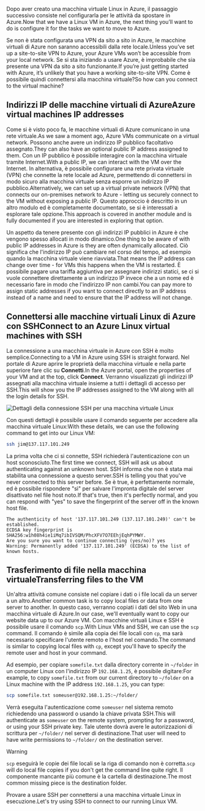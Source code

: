 <span data-ttu-id="b8a2f-101">Dopo aver creato una macchina virtuale Linux in Azure, il passaggio successivo consiste nel configurarla per le attività da spostare in Azure.</span><span class="sxs-lookup"><span data-stu-id="b8a2f-101">Now that we have a Linux VM in Azure, the next thing you’ll want to do is configure it for the tasks we want to move to Azure.</span></span>

<span data-ttu-id="b8a2f-102">Se non è stata configurata una VPN da sito a sito in Azure, le macchine virtuali di Azure non saranno accessibili dalla rete locale.</span><span class="sxs-lookup"><span data-stu-id="b8a2f-102">Unless you’ve set up a site-to-site VPN to Azure, your Azure VMs won’t be accessible from your local network.</span></span> <span data-ttu-id="b8a2f-103">Se si sta iniziando a usare Azure, è improbabile che sia presente una VPN da sito a sito funzionante.</span><span class="sxs-lookup"><span data-stu-id="b8a2f-103">If you’re just getting started with Azure, it’s unlikely that you have a working site-to-site VPN.</span></span> <span data-ttu-id="b8a2f-104">Come è possibile quindi connettersi alla macchina virtuale?</span><span class="sxs-lookup"><span data-stu-id="b8a2f-104">So how can you connect to the virtual machine?</span></span>

## <a name="azure-virtual-machines-ip-addresses"></a><span data-ttu-id="b8a2f-105">Indirizzi IP delle macchine virtuali di Azure</span><span class="sxs-lookup"><span data-stu-id="b8a2f-105">Azure virtual machines IP addresses</span></span>

<span data-ttu-id="b8a2f-106">Come si è visto poco fa, le macchine virtuali di Azure comunicano in una rete virtuale.</span><span class="sxs-lookup"><span data-stu-id="b8a2f-106">As we saw a moment ago, Azure VMs communicate on a virtual network.</span></span> <span data-ttu-id="b8a2f-107">Possono anche avere un indirizzo IP pubblico facoltativo assegnato.</span><span class="sxs-lookup"><span data-stu-id="b8a2f-107">They can also have an optional public IP address assigned to them.</span></span> <span data-ttu-id="b8a2f-108">Con un IP pubblico è possibile interagire con la macchina virtuale tramite Internet.</span><span class="sxs-lookup"><span data-stu-id="b8a2f-108">With a public IP, we can interact with the VM over the Internet.</span></span> <span data-ttu-id="b8a2f-109">In alternativa, è possibile configurare una rete privata virtuale (VPN) che connette la rete locale ad Azure, permettendo di connettersi in modo sicuro alla macchina virtuale senza esporre un indirizzo IP pubblico.</span><span class="sxs-lookup"><span data-stu-id="b8a2f-109">Alternatively, we can set up a virtual private network (VPN) that connects our on-premises network to Azure - letting us securely connect to the VM without exposing a public IP.</span></span> <span data-ttu-id="b8a2f-110">Questo approccio è descritto in un altro modulo ed è completamente documentato, se si è interessati a esplorare tale opzione.</span><span class="sxs-lookup"><span data-stu-id="b8a2f-110">This approach is covered in another module and is fully documented if you are interested in exploring that option.</span></span>

<span data-ttu-id="b8a2f-111">Un aspetto da tenere presente con gli indirizzi IP pubblici in Azure è che vengono spesso allocati in modo dinamico.</span><span class="sxs-lookup"><span data-stu-id="b8a2f-111">One thing to be aware of with public IP addresses in Azure is they are often dynamically allocated.</span></span> <span data-ttu-id="b8a2f-112">Ciò significa che l'indirizzo IP può cambiare nel corso del tempo, ad esempio quando la macchina virtuale viene riavviata.</span><span class="sxs-lookup"><span data-stu-id="b8a2f-112">That means the IP address can change over time - for VMs this happens when the VM is restarted.</span></span> <span data-ttu-id="b8a2f-113">È possibile pagare una tariffa aggiuntiva per assegnare indirizzi statici, se ci si vuole connettere direttamente a un indirizzo IP invece che a un nome ed è necessario fare in modo che l'indirizzo IP non cambi.</span><span class="sxs-lookup"><span data-stu-id="b8a2f-113">You can pay more to assign static addresses if you want to connect directly to an IP address instead of a name and need to ensure that the IP address will not change.</span></span>

## <a name="connect-to-an-azure-linux-virtual-machines-with-ssh"></a><span data-ttu-id="b8a2f-114">Connettersi alle macchine virtuali Linux di Azure con SSH</span><span class="sxs-lookup"><span data-stu-id="b8a2f-114">Connect to an Azure Linux virtual machines with SSH</span></span>

<span data-ttu-id="b8a2f-115">La connessione a una macchina virtuale in Azure con SSH è molto semplice.</span><span class="sxs-lookup"><span data-stu-id="b8a2f-115">Connecting to a VM in Azure using SSH is straight forward.</span></span> <span data-ttu-id="b8a2f-116">Nel portale di Azure aprire le proprietà della macchina virtuale e nella parte superiore fare clic su **Connetti**.</span><span class="sxs-lookup"><span data-stu-id="b8a2f-116">In the Azure portal, open the properties of your VM and at the top, click **Connect**.</span></span> <span data-ttu-id="b8a2f-117">Verranno visualizzati gli indirizzi IP assegnati alla macchina virtuale insieme a tutti i dettagli di accesso per SSH.</span><span class="sxs-lookup"><span data-stu-id="b8a2f-117">This will show you the IP addresses assigned to the VM along with all the login details for SSH.</span></span> 

![Dettagli della connessione SSH per una macchina virtuale Linux](../media-drafts/5-connect-ssh.png)

<span data-ttu-id="b8a2f-119">Con questi dettagli è possibile usare il comando seguente per accedere alla macchina virtuale Linux:</span><span class="sxs-lookup"><span data-stu-id="b8a2f-119">With these details, we can use the following command to get into our Linux VM:</span></span>

```bash
ssh jim@137.117.101.249
```

<span data-ttu-id="b8a2f-120">La prima volta che ci si connette, SSH richiederà l'autenticazione con un host sconosciuto.</span><span class="sxs-lookup"><span data-stu-id="b8a2f-120">The first time we connect, SSH will ask us about authenticating against an unknown host.</span></span> <span data-ttu-id="b8a2f-121">SSH informa che non è stata mai stabilita una connessione a questo server.</span><span class="sxs-lookup"><span data-stu-id="b8a2f-121">SSH is telling you that you've never connected to this server before.</span></span> <span data-ttu-id="b8a2f-122">Se è true, è perfettamente normale, ed è possibile rispondere "sì" per salvare l'impronta digitale del server disattivato nel file host noto.</span><span class="sxs-lookup"><span data-stu-id="b8a2f-122">If that's true, then it's perfectly normal, and you can respond with "yes" to save the fingerprint of the server off in the known host file.</span></span>

```output
The authenticity of host '137.117.101.249 (137.117.101.249)' can't be established.
ECDSA key fingerprint is SHA256:w1h08h4ie1iMq7ibIVSQM/PhcXFV7O7EEhjEqhPYMWY.
Are you sure you want to continue connecting (yes/no)? yes
Warning: Permanently added '137.117.101.249' (ECDSA) to the list of known hosts.
```

## <a name="transferring-files-to-the-vm"></a><span data-ttu-id="b8a2f-123">Trasferimento di file nella macchina virtuale</span><span class="sxs-lookup"><span data-stu-id="b8a2f-123">Transferring files to the VM</span></span>

<span data-ttu-id="b8a2f-124">Un'altra attività comune consiste nel copiare i dati o i file locali da un server a un altro.</span><span class="sxs-lookup"><span data-stu-id="b8a2f-124">Another common task is to copy local files or data from one server to another.</span></span> <span data-ttu-id="b8a2f-125">In questo caso, verranno copiati i dati del sito Web in una macchina virtuale di Azure.</span><span class="sxs-lookup"><span data-stu-id="b8a2f-125">In our case, we'll eventually want to copy our website data up to our Azure VM.</span></span> <span data-ttu-id="b8a2f-126">Con macchine virtuali Linux e SSH è possibile usare il comando `scp`.</span><span class="sxs-lookup"><span data-stu-id="b8a2f-126">With Linux VMs and SSH, we can use the `scp` command.</span></span> <span data-ttu-id="b8a2f-127">Il comando è simile alla copia dei file locali con `cp`, ma sarà necessario specificare l'utente remoto e l'host nel comando.</span><span class="sxs-lookup"><span data-stu-id="b8a2f-127">The command is similar to copying local files with `cp`, except you'll have to specify the remote user and host in your command.</span></span> 

<span data-ttu-id="b8a2f-128">Ad esempio, per copiare `somefile.txt` dalla directory corrente in `~/folder` in un computer Linux con l'indirizzo IP `192.168.1.25`, è possibile digitare:</span><span class="sxs-lookup"><span data-stu-id="b8a2f-128">For example, to copy `somefile.txt` from our current directory to `~/folder` on a Linux machine with the IP address `192.168.1.25`, you can type:</span></span>

```bash
scp somefile.txt someuser@192.168.1.25:~/folder/
```

<span data-ttu-id="b8a2f-129">Verrà eseguita l'autenticazione come `someuser` nel sistema remoto richiedendo una password o usando la chiave privata SSH.</span><span class="sxs-lookup"><span data-stu-id="b8a2f-129">This will authenticate as `someuser` on the remote system, prompting for a password, or using your SSH private key.</span></span> <span data-ttu-id="b8a2f-130">Tale utente dovrà avere le autorizzazioni di scrittura per `~/folder/` nel server di destinazione.</span><span class="sxs-lookup"><span data-stu-id="b8a2f-130">That user will need to have write permissions to `~/folder/` on the destination server.</span></span>

> [!WARNING]
> <span data-ttu-id="b8a2f-131">`scp` eseguirà le copie dei file locali se la riga di comando non è corretta.</span><span class="sxs-lookup"><span data-stu-id="b8a2f-131">`scp` will do local file copies if you don't get the command line quite right.</span></span> <span data-ttu-id="b8a2f-132">Il componente mancante più comune è la cartella di destinazione.</span><span class="sxs-lookup"><span data-stu-id="b8a2f-132">The most common missing piece is the destination folder.</span></span>

<span data-ttu-id="b8a2f-133">Provare a usare SSH per connettersi a una macchina virtuale Linux in esecuzione.</span><span class="sxs-lookup"><span data-stu-id="b8a2f-133">Let's try using SSH to connect to our running Linux VM.</span></span>